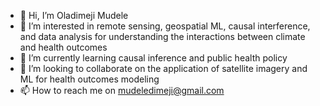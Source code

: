 - 👋 Hi, I’m Oladimeji Mudele
- 👀 I’m interested in remote sensing, geospatial ML, causal interference, and data analysis for understanding the interactions between climate and health outcomes
- 🌱 I’m currently learning causal inference and public health policy
- 💞️ I’m looking to collaborate on the application of satellite imagery and ML for health outcomes modeling
- 📫 How to reach me on mudeledimeji@gmail.com

<!---
dimejimudele/dimejimudele is a ✨ special ✨ repository because its `README.md` (this file) appears on your GitHub profile.
You can click the Preview link to take a look at your changes.
--->
